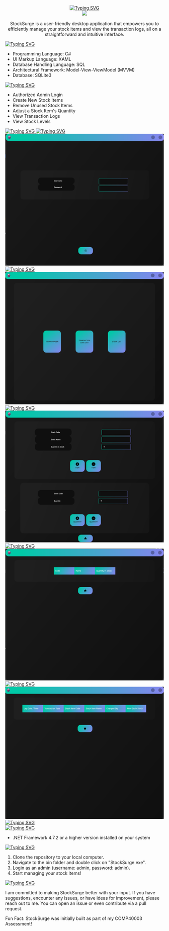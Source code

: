 <div align="center">
    <a href="https://git.io/typing-svg">
        <img src="https://readme-typing-svg.demolab.com?font=Fira+Code&size=40&weight=700&pause=10&color=27F786&background=AE49FF00&center=true&vCenter=true&repeat=false&random=false&width=435&lines=StockSurge" alt="Typing SVG" />
    </a>
</div>

<div align="center">
    <a href="https://skillicons.dev">
        <img src="https://skillicons.dev/icons?i=cs,dotnet,sqlite,rider&theme=dark" />
    </a>
    <p>StockSurge is a user-friendly desktop application that empowers you to efficiently manage your stock items and view the transaction logs, all on a straightforward and intuitive interface.</p>
</div>

<div>
    <a href="https://git.io/typing-svg">
        <img src="https://readme-typing-svg.demolab.com?font=Fira+Code&weight=700&pause=10&color=27F786&background=AE49FF00&center=false&vCenter=true&repeat=false&random=false&width=435&height=35&lines=Technical+Info" alt="Typing SVG" />
    </a>
    <ul>
        <li>Programming Language: C#</li>
        <li>UI Markup Language: XAML</li>
        <li>Database Handling Language: SQL</li>
        <li>Architectural Framework: Model-View-ViewModel (MVVM)</li>
        <li>Database: SQLite3</li>
    </ul>
</div>

<div>
    <a href="https://git.io/typing-svg">
        <img src="https://readme-typing-svg.demolab.com?font=Fira+Code&weight=700&pause=10&color=27F786&background=AE49FF00&center=false&vCenter=true&repeat=false&random=false&width=435&height=35&lines=Features" alt="Typing SVG" />
    </a>
    <ul>
        <li>Authorized Admin Login</li>
        <li>Create New Stock Items</li>
        <li>Remove Unused Stock Items</li>
        <li>Adjust a Stock Item's Quantity</li>
        <li>View Transaction Logs</li>
        <li>View Stock Levels</li>
    </ul>
</div>

<div>
    <a href="https://git.io/typing-svg">
        <img src="https://readme-typing-svg.demolab.com?font=Fira+Code&weight=700&pause=10&color=27F786&background=AE49FF00&center=false&vCenter=true&repeat=false&random=false&width=435&height=35&lines=Previews" alt="Typing SVG" />
    </a>
    <a href="https://git.io/typing-svg">
        <img src="https://readme-typing-svg.demolab.com?font=Fira+Code&size=15&weight=700&pause=10&color=27F786&background=AE49FF00&center=false&vCenter=true&repeat=false&random=false&width=435&height=35&lines=Login+Screen" alt="Typing SVG" />
    </a>
    <div>
        <img src="StockSurge/Assets/Images/Previews/login_screen.png" alt="Login Screen"/>
    </div>
    <a href="https://git.io/typing-svg">
        <img src="https://readme-typing-svg.demolab.com?font=Fira+Code&size=15&weight=700&pause=10&color=27F786&background=AE49FF00&center=false&vCenter=true&repeat=false&random=false&width=435&height=35&lines=Home+Screen" alt="Typing SVG" />
    </a>
    <div>
        <img src="StockSurge/Assets/Images/Previews/home_screen.png" alt="Home Screen"/>
    </div>
    <a href="https://git.io/typing-svg">
        <img src="https://readme-typing-svg.demolab.com?font=Fira+Code&size=15&weight=700&pause=10&color=27F786&background=AE49FF00&center=false&vCenter=true&repeat=false&random=false&width=435&height=35&lines=Stock+Item+Editing+Screen" alt="Typing SVG" />
    </a>
    <div>
        <img src="StockSurge/Assets/Images/Previews/stock_item_editing_screen.png" alt="Stock Item Editing Screen"/>
    </div>
    <a href="https://git.io/typing-svg">
        <img src="https://readme-typing-svg.demolab.com?font=Fira+Code&size=15&weight=700&pause=10&color=27F786&background=AE49FF00&center=false&vCenter=true&repeat=false&random=false&width=435&height=35&lines=Stock+Item+Screen" alt="Typing SVG" />
    </a>
    <div>
        <img src="StockSurge/Assets/Images/Previews/stock_item_screen.png" alt="Stock Item Screen"/>
    </div>
    <a href="https://git.io/typing-svg">
        <img src="https://readme-typing-svg.demolab.com?font=Fira+Code&size=15&weight=700&pause=10&color=27F786&background=AE49FF00&center=false&vCenter=true&repeat=false&random=false&width=435&height=35&lines=Transaction+Log+Screen" alt="Typing SVG" />
    </a>
    <div>
        <img src="StockSurge/Assets/Images/Previews/transaction_log_screen.png" alt="Transaction Log Screen"/>
    </div>
</div>

<div>
    <a href="https://git.io/typing-svg">
        <img src="https://readme-typing-svg.demolab.com?font=Fira+Code&weight=700&pause=10&color=27F786&background=AE49FF00&center=false&vCenter=true&repeat=false&random=false&width=435&height=35&lines=Installation" alt="Typing SVG" />
    </a>
</div>

<div>
    <a href="https://git.io/typing-svg">
        <img src="https://readme-typing-svg.demolab.com?font=Fira+Code&size=15&weight=700&pause=10&color=27F786&background=AE49FF00&center=false&vCenter=true&repeat=false&random=false&width=435&height=35&lines=Dependancies" alt="Typing SVG" />
    </a>
    <ul>
        <li>.NET Framework 4.7.2 or a higher version installed on your system</li>
    </ul>
    <a href="https://git.io/typing-svg">
        <img src="https://readme-typing-svg.demolab.com?font=Fira+Code&size=15&weight=700&pause=10&color=27F786&background=AE49FF00&center=false&vCenter=true&repeat=false&random=false&width=435&height=35&lines=Getting+Started" alt="Typing SVG" />
    </a>
    <ol>
        <li>Clone the repository to your local computer.</li>
        <li>Navigate to the bin folder and double click on "StockSurge.exe".</li>
        <li>Login as an admin (username: admin, password: admin).</li>
        <li>Start managing your stock items!</li>
    </ol>
</div>

<div>
    <a href="https://git.io/typing-svg">
        <img src="https://readme-typing-svg.demolab.com?font=Fira+Code&weight=700&pause=10&color=27F786&background=AE49FF00&center=false&vCenter=true&repeat=false&random=false&width=435&height=35&lines=I+Value+Your+Feedback!" alt="Typing SVG" />
    </a>
    <p>I am committed to making StockSurge better with your input. If you have suggestions, encounter any issues, or have ideas for improvement, please reach out to me. You can open an issue or even contribute via a pull request.</p>
    <p>
        <bold>Fun Fact:</bold>
        StockSurge was initially built as part of my COMP40003 Assessment!
    </p>
</div>

